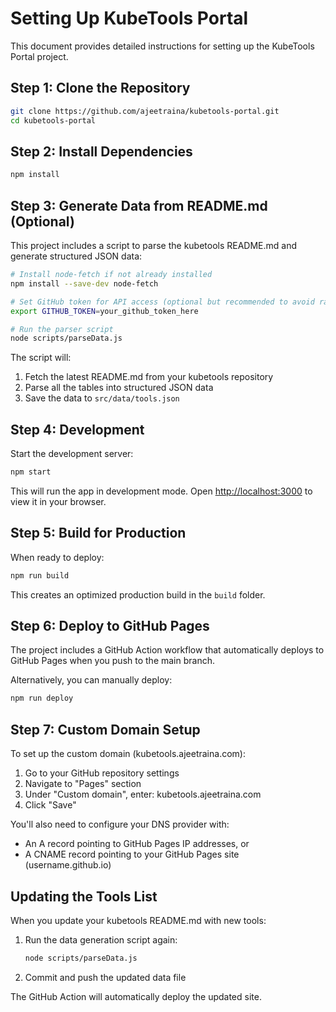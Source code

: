 # Setting Up KubeTools Portal

This document provides detailed instructions for setting up the KubeTools Portal project.

## Step 1: Clone the Repository

```bash
git clone https://github.com/ajeetraina/kubetools-portal.git
cd kubetools-portal
```

## Step 2: Install Dependencies

```bash
npm install
```

## Step 3: Generate Data from README.md (Optional)

This project includes a script to parse the kubetools README.md and generate structured JSON data:

```bash
# Install node-fetch if not already installed
npm install --save-dev node-fetch

# Set GitHub token for API access (optional but recommended to avoid rate limits)
export GITHUB_TOKEN=your_github_token_here

# Run the parser script
node scripts/parseData.js
```

The script will:
1. Fetch the latest README.md from your kubetools repository
2. Parse all the tables into structured JSON data
3. Save the data to `src/data/tools.json`

## Step 4: Development

Start the development server:

```bash
npm start
```

This will run the app in development mode. Open [http://localhost:3000](http://localhost:3000) to view it in your browser.

## Step 5: Build for Production

When ready to deploy:

```bash
npm run build
```

This creates an optimized production build in the `build` folder.

## Step 6: Deploy to GitHub Pages

The project includes a GitHub Action workflow that automatically deploys to GitHub Pages when you push to the main branch.

Alternatively, you can manually deploy:

```bash
npm run deploy
```

## Step 7: Custom Domain Setup

To set up the custom domain (kubetools.ajeetraina.com):

1. Go to your GitHub repository settings
2. Navigate to "Pages" section
3. Under "Custom domain", enter: kubetools.ajeetraina.com
4. Click "Save"

You'll also need to configure your DNS provider with:
- An A record pointing to GitHub Pages IP addresses, or
- A CNAME record pointing to your GitHub Pages site (username.github.io)

## Updating the Tools List

When you update your kubetools README.md with new tools:

1. Run the data generation script again:
   ```bash
   node scripts/parseData.js
   ```
2. Commit and push the updated data file

The GitHub Action will automatically deploy the updated site.
